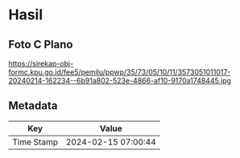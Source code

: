 # Hasil

## Foto C Plano

https://sirekap-obj-formc.kpu.go.id/fee5/pemilu/ppwp/35/73/05/10/11/3573051011017-20240214-162234--6b91a802-523e-4866-af10-9170a1748445.jpg


## Metadata

| Key        | Value               |
| ---------- | ------------------- |
| Time Stamp | 2024-02-15 07:00:44 |



